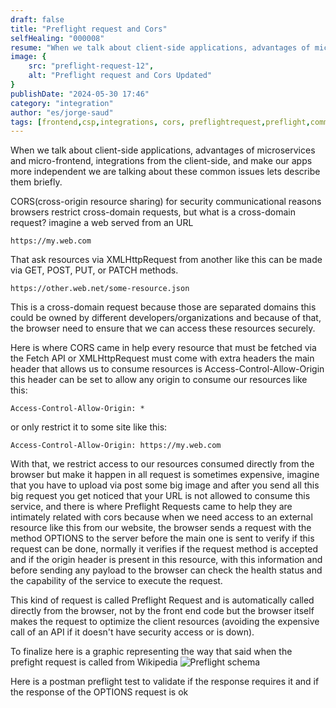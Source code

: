 ```yaml
---
draft: false
title: "Preflight request and Cors"
selfHealing: "000008"
resume: "When we talk about client-side applications, advantages of microservices and micro-frontend, integrations from the client-side, and make our apps more independent we are talking about these common issues"
image: {
    src: "preflight-request-12",
    alt: "Preflight request and Cors Updated"
}
publishDate: "2024-05-30 17:46"
category: "integration"
author: "es/jorge-saud"
tags: [frontend,csp,integrations, cors, preflightrequest,preflight,common-issues]
---
```

When we talk about client-side applications, advantages of microservices and micro-frontend, integrations from the client-side, and make our apps more independent we are talking about these common issues lets describe them briefly.

CORS(cross-origin resource sharing) for security communicational reasons browsers restrict cross-domain requests, but what is a cross-domain request? imagine a web served from an URL

```https://my.web.com```

That ask resources via XMLHttpRequest from another like this can be made via GET, POST, PUT, or PATCH methods.

```https://other.web.net/some-resource.json```

This is a cross-domain request because those are separated domains this could be owned by different developers/organizations and because of that, the browser need to ensure that we can access these resources securely.

Here is where CORS came in help every resource that must be fetched via the Fetch API or XMLHttpRequest must come with extra headers the main header that allows us to consume resources is Access-Control-Allow-Origin this header can be set to allow any origin to consume our resources like this:

```Access-Control-Allow-Origin: *```

or only restrict it to some site like this:

```Access-Control-Allow-Origin: https://my.web.com```

With that, we restrict access to our resources consumed directly from the browser but make it happen in all request is sometimes expensive, imagine that you have to upload via post some big image and after you send all this big request you get noticed that your URL is not allowed to consume this service, and there is where Preflight Requests came to help they are intimately related with cors because when we need access to an external resource like this from our website, the browser sends a request with the method OPTIONS to the server before the main one is sent to verify if this request can be done, normally it verifies if the request method is accepted and if the origin header is present in this resource, with this information and before sending any payload to the browser can check the health status and the capability of the service to execute the request.

This kind of request is called Preflight Request and is automatically called directly from the browser, not by the front end code but the browser itself makes the request to optimize the client resources (avoiding the expensive call of an API if it doesn't have security access or is down).

To finalize here is a graphic representing the way that said when the prefight request is called from Wikipedia
![Preflight schema](https://res.cloudinary.com/giorgiosaud/image/upload/f_auto/q_auto/ar_1.0,c_auto,g_auto/v1/notebook-posts/preflight-request-12?_a=DATAdtIIZAA0)

Here is a postman preflight test to validate if the response requires it and if the response of the OPTIONS request is ok
<script src="https://gist.github.com/Giorgiosaud/b01d2da46090f35ebbac533f1f0959b8.js"></script>
